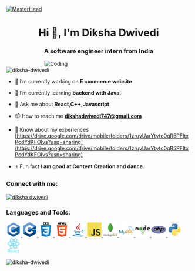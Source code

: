 [![MasterHead](https://camo.githubusercontent.com/6096e7eaf9c96119c4333197c2e4af25517eb4ea0df7ed6c86a5d98d619e4c96/68747470733a2f2f696d672e6672656570696b2e636f6d2f7072656d69756d2d766563746f722f7765622d75692d75782d64657369676e2d7765622d646576656c6f706d656e742d636f6e636570742d7765622d64657369676e2d6170706c69636174696f6e2d64657369676e2d636f64696e672d7765622d6275696c64696e672d626c75652d6261636b67726f756e642d33642d766563746f722d696c6c757374726174696f6e5f3134353636362d313439352e6a70673f773d373430)](https://rishavchanda.io)
<h1 align="center">Hi 👋, I'm Diksha Dwivedi</h1>
<h3 align="center">A software engineer intern from India</h3>
<img align="right" alt="Coding" width="400" src="https://user-images.githubusercontent.com/59734313/157189039-c09b3e38-9f42-42c0-ab54-14f1574190a7.gif">
<p align="left"> <img src="https://komarev.com/ghpvc/?username=diksha-dwivedi&label=Profile%20views&color=0e75b6&style=flat" alt="diksha-dwivedi" /> </p>

- 🔭 I’m currently working on **E commerce website**

- 🌱 I’m currently learning **backend with Java.**

- 💬 Ask me about **React,C++,Javascript**

- 📫 How to reach me **dikshadwivedi747@gmail.com**

- 📄 Know about my experiences [https://drive.google.com/drive/mobile/folders/1zruyUarYtyto0qR5PFItxPcdYdKFOIvs?usp=sharing](https://drive.google.com/drive/mobile/folders/1zruyUarYtyto0qR5PFItxPcdYdKFOIvs?usp=sharing)

- ⚡ Fun fact **I am good at Content Creation and dance.**

<h3 align="left">Connect with me:</h3>
<p align="left">
<a href="https://linkedin.com/in/diksha dwivedi" target="blank"><img align="center" src="https://raw.githubusercontent.com/rahuldkjain/github-profile-readme-generator/master/src/images/icons/Social/linked-in-alt.svg" alt="diksha dwivedi" height="30" width="40" /></a>
</p>

<h3 align="left">Languages and Tools:</h3>
<p align="left"> <a href="https://www.cprogramming.com/" target="_blank" rel="noreferrer"> <img src="https://raw.githubusercontent.com/devicons/devicon/master/icons/c/c-original.svg" alt="c" width="40" height="40"/> </a> <a href="https://www.w3schools.com/cpp/" target="_blank" rel="noreferrer"> <img src="https://raw.githubusercontent.com/devicons/devicon/master/icons/cplusplus/cplusplus-original.svg" alt="cplusplus" width="40" height="40"/> </a> <a href="https://www.w3schools.com/css/" target="_blank" rel="noreferrer"> <img src="https://raw.githubusercontent.com/devicons/devicon/master/icons/css3/css3-original-wordmark.svg" alt="css3" width="40" height="40"/> </a> <a href="https://www.w3.org/html/" target="_blank" rel="noreferrer"> <img src="https://raw.githubusercontent.com/devicons/devicon/master/icons/html5/html5-original-wordmark.svg" alt="html5" width="40" height="40"/> </a> <a href="https://www.java.com" target="_blank" rel="noreferrer"> <img src="https://raw.githubusercontent.com/devicons/devicon/master/icons/java/java-original.svg" alt="java" width="40" height="40"/> </a> <a href="https://developer.mozilla.org/en-US/docs/Web/JavaScript" target="_blank" rel="noreferrer"> <img src="https://raw.githubusercontent.com/devicons/devicon/master/icons/javascript/javascript-original.svg" alt="javascript" width="40" height="40"/> </a> <a href="https://www.mongodb.com/" target="_blank" rel="noreferrer"> <img src="https://raw.githubusercontent.com/devicons/devicon/master/icons/mongodb/mongodb-original-wordmark.svg" alt="mongodb" width="40" height="40"/> </a> <a href="https://www.mysql.com/" target="_blank" rel="noreferrer"> <img src="https://raw.githubusercontent.com/devicons/devicon/master/icons/mysql/mysql-original-wordmark.svg" alt="mysql" width="40" height="40"/> </a> <a href="https://nodejs.org" target="_blank" rel="noreferrer"> <img src="https://raw.githubusercontent.com/devicons/devicon/master/icons/nodejs/nodejs-original-wordmark.svg" alt="nodejs" width="40" height="40"/> </a> <a href="https://www.php.net" target="_blank" rel="noreferrer"> <img src="https://raw.githubusercontent.com/devicons/devicon/master/icons/php/php-original.svg" alt="php" width="40" height="40"/> </a> <a href="https://www.python.org" target="_blank" rel="noreferrer"> <img src="https://raw.githubusercontent.com/devicons/devicon/master/icons/python/python-original.svg" alt="python" width="40" height="40"/> </a> <a href="https://reactjs.org/" target="_blank" rel="noreferrer"> <img src="https://raw.githubusercontent.com/devicons/devicon/master/icons/react/react-original-wordmark.svg" alt="react" width="40" height="40"/> </a> </p>

<p><img align="left" src="https://github-readme-stats.vercel.app/api/top-langs?username=diksha-dwivedi&show_icons=true&locale=en&layout=compact" alt="diksha-dwivedi" /></p>


